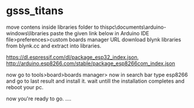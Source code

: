 # gsss_titans
move contens inside libraries folder to thispc\documents\arduino-windows\libraries 
paste the given link below  in Arduino IDE file>preferences>custom boards manager URL
download blynk libraries from blynk.cc and extract into libraries.

https://dl.espressif.com/dl/package_esp32_index.json, http://arduino.esp8266.com/stable/package_esp8266com_index.json

now go to tools>board>boards manager>
now in search bar type esp8266 and go to last result and install it.
wait untill the installation completes and reboot your pc.

now you're ready to go. ....
